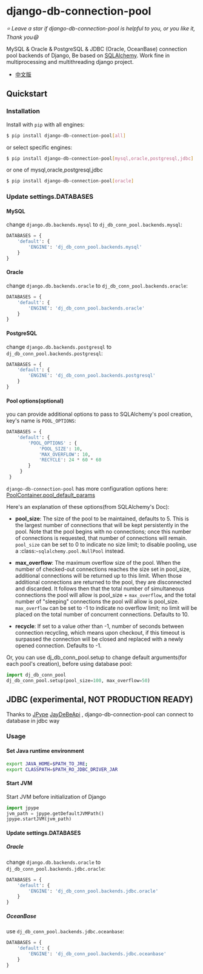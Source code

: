 # django-db-connection-pool

*:star: Leave a star if django-db-connection-pool is helpful to you, or you like it, Thank you:smile:*

MySQL & Oracle & PostgreSQL & JDBC (Oracle, OceanBase) connection pool backends of Django, 
Be based on [SQLAlchemy](https://github.com/sqlalchemy/sqlalchemy). 
Work fine in multiprocessing and multithreading django project.

* [中文版](README_CN.md)

## Quickstart

### Installation

Install with `pip` with all engines:
```bash
$ pip install django-db-connection-pool[all]
```
or select specific engines:
```bash
$ pip install django-db-connection-pool[mysql,oracle,postgresql,jdbc]
```
or one of mysql,oracle,postgresql,jdbc
```bash
$ pip install django-db-connection-pool[oracle]
```

### Update settings.DATABASES

#### MySQL  
change `django.db.backends.mysql` to `dj_db_conn_pool.backends.mysql`:
```python
DATABASES = {
    'default': {
        'ENGINE': 'dj_db_conn_pool.backends.mysql'
    }
}
```

#### Oracle  
change `django.db.backends.oracle` to `dj_db_conn_pool.backends.oracle`:
```python
DATABASES = {
    'default': {
        'ENGINE': 'dj_db_conn_pool.backends.oracle'
    }
}
```

#### PostgreSQL  
change `django.db.backends.postgresql` to `dj_db_conn_pool.backends.postgresql`:
```python
DATABASES = {
    'default': {
        'ENGINE': 'dj_db_conn_pool.backends.postgresql'
    }
}
```

#### Pool options(optional)
you can provide additional options to pass to SQLAlchemy's pool creation, key's name is `POOL_OPTIONS`:

```python
DATABASES = {
    'default': {
        'POOL_OPTIONS' : {
            'POOL_SIZE': 10,
            'MAX_OVERFLOW': 10,
            'RECYCLE': 24 * 60 * 60
        }
     }
 }
```

`django-db-connection-pool` has more configuration options here: [PoolContainer.pool_default_params](https://github.com/altairbow/django-db-connection-pool/blob/master/dj_db_conn_pool/core/__init__.py#L13-L20)
     
Here's an explanation of these options(from SQLAlchemy's Doc):

* **pool_size**: The size of the pool to be maintained,
          defaults to 5. This is the largest number of connections that
          will be kept persistently in the pool. Note that the pool
          begins with no connections; once this number of connections
          is requested, that number of connections will remain.
          `pool_size` can be set to 0 to indicate no size limit; to
          disable pooling, use a :class:`~sqlalchemy.pool.NullPool`
          instead.

* **max_overflow**: The maximum overflow size of the
          pool. When the number of checked-out connections reaches the
          size set in pool_size, additional connections will be
          returned up to this limit. When those additional connections
          are returned to the pool, they are disconnected and
          discarded. It follows then that the total number of
          simultaneous connections the pool will allow is pool_size +
          `max_overflow`, and the total number of "sleeping"
          connections the pool will allow is pool_size. `max_overflow`
          can be set to -1 to indicate no overflow limit; no limit
          will be placed on the total number of concurrent
          connections. Defaults to 10.
          
* **recycle**: If set to a value other than -1, number of seconds 
          between connection recycling, which means upon checkout, 
          if this timeout is surpassed the connection will be closed 
          and replaced with a newly opened connection. 
          Defaults to -1.          

Or, you can use dj_db_conn_pool.setup to change default arguments(for each pool's creation), before using database pool:

```python
import dj_db_conn_pool
dj_db_conn_pool.setup(pool_size=100, max_overflow=50)
```

## JDBC (experimental, NOT PRODUCTION READY)
Thanks to [JPype](https://github.com/jpype-project/jpype) [JayDeBeApi](https://github.com/baztian/jaydebeapi/) ,
django-db-connection-pool can connect to database in jdbc way

### Usage
#### Set Java runtime environment
```bash
export JAVA_HOME=$PATH_TO_JRE;
export CLASSPATH=$PATH_RO_JDBC_DRIVER_JAR
```

#### Start JVM
Start JVM before initialization of Django

```python
import jpype
jvm_path = jpype.getDefaultJVMPath()
jpype.startJVM(jvm_path)
```

#### Update settings.DATABASES
##### Oracle

change `django.db.backends.oracle` to `dj_db_conn_pool.backends.jdbc.oracle`:
```python
DATABASES = {
    'default': {
        'ENGINE': 'dj_db_conn_pool.backends.jdbc.oracle'
    }
}
```

##### OceanBase
use `dj_db_conn_pool.backends.jdbc.oceanbase`:
```python
DATABASES = {
    'default': {
        'ENGINE': 'dj_db_conn_pool.backends.jdbc.oceanbase'
    }
}
```
